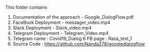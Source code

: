 This folder contains

1. Documentation of the approach -  Google_DialogFlow.pdf
2. FaceBook Deployment - messager_video.mp4
3. Slack Deployment - Slack_video.mp4
4. Telegram Deployment - Telegram_Video.mp4
5. Telegram name : Covid19_Dialog
6 FB page : Rasa_test_1
7. Source Code : https://github.com/Nanda278/googledialogflow
